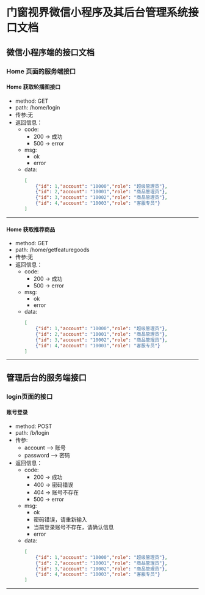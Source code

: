 # 门窗视界微信小程序及其后台管理系统接口文档

## 微信小程序端的接口文档

### Home 页面的服务端接口

#### Home 获取轮播图接口

- method: GET
- path: /home/login
- 传参:无
- 返回信息：
    - code:
        - 200 -> 成功
        - 500 -> error
    - msg:
        - ok
        - error
    - data:
      ```json
      [
          {"id": 1,"account": "10000","role": "超级管理员"},
          {"id": 2,"account": "10001","role": "商品管理员"},
          {"id": 3,"account": "10002","role": "商品管理员"},
          {"id": 4,"account": "10003","role": "客服专员"}
      ]
      ```

----

#### Home 获取推荐商品

- method: GET
- path: /home/getfeaturegoods
- 传参:无
- 返回信息：
    - code:
        - 200 -> 成功
        - 500 -> error
    - msg:
        - ok
        - error
    - data:
      ```json
      [
          {"id": 1,"account": "10000","role": "超级管理员"},
          {"id": 2,"account": "10001","role": "商品管理员"},
          {"id": 3,"account": "10002","role": "商品管理员"},
          {"id": 4,"account": "10003","role": "客服专员"}
      ]
      ```

----

## 管理后台的服务端接口

### login页面的接口

#### 账号登录

- method: POST
- path: /b/login
- 传参:
    - account --> 账号
    - password --> 密码
- 返回信息：
    - code:
        - 200 -> 成功
        - 400 -> 密码错误
        - 404 -> 账号不存在
        - 500 -> error
    - msg:
        - ok
        - 密码错误，请重新输入
        - 当前登录账号不存在，请确认信息
        - error
    - data:
      ```json
      [
          {"id": 1,"account": "10000","role": "超级管理员"},
          {"id": 2,"account": "10001","role": "商品管理员"},
          {"id": 3,"account": "10002","role": "商品管理员"},
          {"id": 4,"account": "10003","role": "客服专员"}
      ]
      ```
----      
